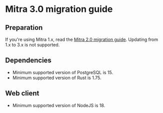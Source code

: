 # Mitra 3.0 migration guide

## Preparation

If you're using Mitra 1.x, read the [Mitra 2.0 migration guide](./mitra_2_0.md). Updating from 1.x to 3.x is not supported.

## Dependencies

- Minimum supported version of PostgreSQL is 15.
- Minimum supported version of Rust is 1.75.

## Web client

- Minimum supported version of NodeJS is 18.
